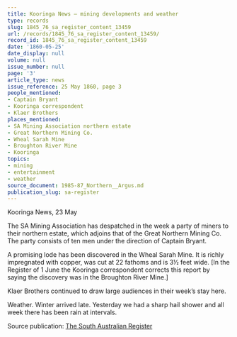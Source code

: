 ```yaml
---
title: Kooringa News — mining developments and weather
type: records
slug: 1845_76_sa_register_content_13459
url: /records/1845_76_sa_register_content_13459/
record_id: 1845_76_sa_register_content_13459
date: '1860-05-25'
date_display: null
volume: null
issue_number: null
page: '3'
article_type: news
issue_reference: 25 May 1860, page 3
people_mentioned:
- Captain Bryant
- Kooringa correspondent
- Klaer Brothers
places_mentioned:
- SA Mining Association northern estate
- Great Northern Mining Co.
- Wheal Sarah Mine
- Broughton River Mine
- Kooringa
topics:
- mining
- entertainment
- weather
source_document: 1985-87_Northern__Argus.md
publication_slug: sa-register
---
```


Kooringa News, 23 May

The SA Mining Association has despatched in the week a party of miners to their northern estate, which adjoins that of the Great Northern Mining Co.  The party consists of ten men under the direction of Captain Bryant.

A promising lode has been discovered in the Wheal Sarah Mine.  It is richly impregnated with copper, was cut at 22 fathoms and is 3½ feet wide. [In the Register of 1 June the Kooringa correspondent corrects this report by saying the discovery was in the Broughton River Mine.]

Klaer Brothers continued to draw large audiences in their week’s stay here.

Weather.  Winter arrived late.  Yesterday we had a sharp hail shower and all week there has been rain at intervals.

Source publication: [The South Australian Register](/publications/sa-register/)
